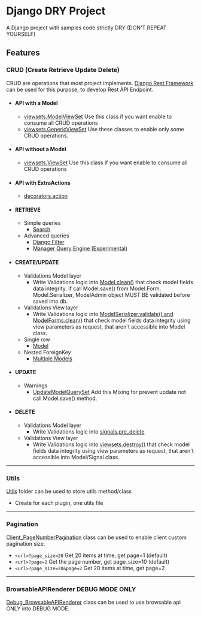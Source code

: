 # Django DRY Project
A Django project with samples code strictly DRY (DON'T REPEAT YOURSELF)

## Features
### CRUD (Create Retrieve Update Delete)
CRUD are operations that most project implements.
[Django Rest Framework](https://www.django-rest-framework.org/) can be used for this purpose, to develop Rest API Endpoint.

+ #### API with a Model
  + [viewsets.ModelViewSet](https://github.com/giuseppenovielli/django_dry_project/blob/main/src/motorizations/views.py#L19) Use this class if you want enable to consume all CRUD operations
  + [viewsets.GenericViewSet](https://www.django-rest-framework.org/api-guide/viewsets/#custom-viewset-base-classes) Use these classes to enable only some CRUD operations.
 
+ #### API without a Model
  + [viewsets.ViewSet](https://www.django-rest-framework.org/api-guide/viewsets/#viewset-actions) Use this class if you want enable to consume all CRUD operations
    
+ #### API with ExtraActions
  + [decorators.action](https://www.django-rest-framework.org/api-guide/viewsets/#marking-extra-actions-for-routing)
    
+ #### RETRIEVE
  + Simple queries
    + [Search](https://github.com/giuseppenovielli/django_dry_project/blob/main/src/users/views.py#L30)
  + Advanced queries
    + [Django Filter](https://github.com/giuseppenovielli/django_dry_project/blob/main/src/motorizations/filters.py)
    + [Manager Query Engine (Experimental)](https://github.com/giuseppenovielli/django_dry_project/wiki/Manger-Query-Engine-%5BExperimental%5D)

+ #### CREATE/UPDATE
  + Validations Model layer
    + Write Validations logic into [Model.clean()](https://github.com/giuseppenovielli/django_dry_project/blob/main/src/motorizations/models.py#L102) that check model fields data integrity.
    If call Model.save() from Model.Form, Model.Serializer, ModelAdmin object MUST BE validated before saved into db.
  + Validations View layer
    + Write Validations logic into [ModelSerializer.validate() and ModelForms.clean()](https://github.com/giuseppenovielli/django_dry_project/blob/main/src/motorizations/serializers.py#L51) that check model fields data integrity using view parameters as request, that aren't accessible into Model class.
  + Single row
    + [Model](https://github.com/giuseppenovielli/django_dry_project/blob/main/src/motorizations/views.py#L69)
  + Nested ForeignKey
    + [Multiple Models](https://github.com/giuseppenovielli/django_dry_project/blob/main/src/motorizations/views.py#L69)

+ #### UPDATE
  + Warnings
    + [UpdateModelQuerySet](https://github.com/giuseppenovielli/django_dry_project/blob/main/src/motorizations/managers.py#L82) Add this Mixing for prevent update not call Model.save() method.

+ #### DELETE
  + Validations Model layer
    + Write Validations logic into [signals.pre_delete](https://github.com/giuseppenovielli/django_dry_project/blob/main/src/motorizations/signals.py#L10)
  + Validations View layer
    + Write Validations logic into [viewsets.destroy()](https://github.com/giuseppenovielli/django_dry_project/blob/main/src/motorizations/views.py#L73) that check model fields data integrity using view parameters as request, that aren't accessible into Model/Signal class.
---
### Utils
[Utils](https://github.com/giuseppenovielli/django_dry_project/tree/main/src/utils) folder can be used to store utils method/class
+ Create for each plugin, one utils file
---
### Pagination
[Client_PageNumberPagination](https://github.com/giuseppenovielli/django_dry_project/blob/main/src/utils/rest_framework.py) class can be used to enable client custom pagination size.
+ `<url>?page_size=20` Get 20 items at time, get page=1 (default) 
+ `<url>?page=2` Get the page number, get page_size=10 (default)
+ `<url>?page_size=20&page=2` Get 20 items at time, get page=2
---
### BrowsableAPIRenderer DEBUG MODE ONLY 
[Debug_BrowsableAPIRenderer](https://github.com/giuseppenovielli/django_dry_project/blob/main/src/utils/rest_framework.py#L23) class can be used to use browsable api ONLY into DEBUG MODE.

